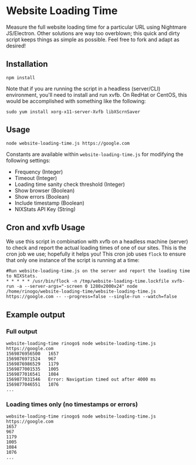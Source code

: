 # Website Loading Time
Measure the full website loading time for a particular URL using Nightmare JS/Electron. Other solutions are way too overblown; this quick and dirty script keeps things as simple as possible. Feel free to fork and adapt as desired!

## Installation
```
npm install
```

Note that if you are running the script in a headless (server/CLI) environment, you'll need to install and run xvfb. On RedHat or CentOS, this would be accomplished with something like the following:
```
sudo yum install xorg-x11-server-Xvfb libXScrnSaver
```

## Usage
```
node website-loading-time.js https://google.com
```

Constants are available within `website-loading-time.js` for modifying the following settings:
- Frequency (Integer)
- Timeout (Integer)
- Loading time sanity check threshold (Integer)
- Show browser (Boolean)
- Show errors (Boolean)
- Include timestamp (Boolean)
- NIXStats API Key (String) 

## Cron and xvfb Usage
We use this script in combination with xvfb on a headless machine (server) to check and report the actual loading times of one of our sites. This is the cron job we use; hopefully it helps you! This cron job uses `flock` to ensure that only one instance of the script is running at a time:
```
#Run website-loading-time.js on the server and report the loading time to NIXStats.
* * * * * /usr/bin/flock -n /tmp/website-loading-time.lockfile xvfb-run -a --server-args="-screen 0 1280x2000x24" node /home/rinogo/website-loading-time/website-loading-time.js https://google.com -- --progress=false --single-run --watch=false
```

## Example output
### Full output
```
website-loading-time rinogo$ node website-loading-time.js https://google.com
1569876956500	1657
1569876971524	967
1569876986529	1179
1569877001535	1005
1569877016541	1084
1569877031546	Error: Navigation timed out after 4000 ms
1569877046551	1076
...
```

### Loading times only (no timestamps or errors)
```
website-loading-time rinogo$ node website-loading-time.js https://google.com
1657
967
1179
1005
1084
1076
...
```
